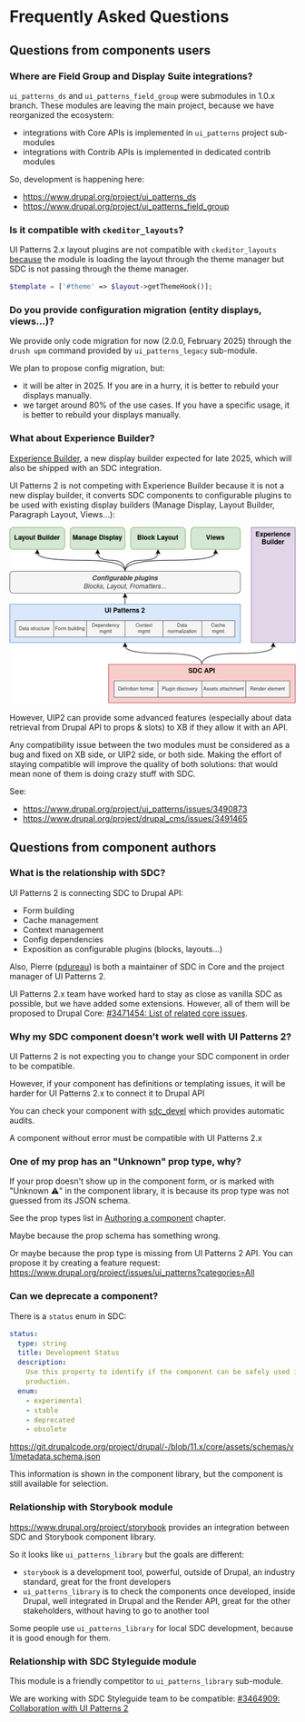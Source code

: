 # Frequently Asked Questions

## Questions from components users

### Where are Field Group and Display Suite integrations?

`ui_patterns_ds` and `ui_patterns_field_group` were submodules in 1.0.x branch. These modules are leaving the main project, because we have reorganized the ecosystem:

- integrations with Core APIs is implemented in `ui_patterns` project sub-modules
- integrations with Contrib APIs is implemented in dedicated contrib modules

So, development is happening here:

- https://www.drupal.org/project/ui_patterns_ds
- https://www.drupal.org/project/ui_patterns_field_group

### Is it compatible with `ckeditor_layouts`?

UI Patterns 2.x layout plugins are not compatible with `ckeditor_layouts` [because](https://www.drupal.org/project/ui_patterns/issues/3474131#comment-15907843) the module is loading the layout through the theme manager but SDC is not passing through the theme manager.

```php
$template = ['#theme' => $layout->getThemeHook()];
```

### Do you provide configuration migration (entity displays, views...)?

We provide only code migration for now (2.0.0, February 2025) through the `drush upm` command provided by `ui_patterns_legacy` sub-module.

We plan to propose config migration, but:

- it will be alter in 2025. If you are in a hurry, it is better to rebuild your displays manually.
- we target around 80% of the use cases. If you have a specific usage, it is better to rebuild your displays manually.

### What about Experience Builder?

[Experience Builder](https://www.drupal.org/project/experience_builder), a new display builder expected for late 2025, which will also be shipped with an SDC integration.

UI Patterns 2 is not competing with Experience Builder because it is not a new display builder, it converts SDC components to configurable plugins to be used with existing display builders (Manage Display, Layout Builder, Paragraph Layout, Views...):

![](images/xb.png)

However, UIP2 can provide some advanced features (especially about data retrieval from Drupal API to props & slots) to XB if they allow it with an API.

Any compatibility issue between the two modules must be considered as a bug and fixed on XB side, or UIP2 side, or both side. Making the effort of staying compatible will improve the quality of both solutions: that would mean none of them is doing crazy stuff with SDC.

See:

- https://www.drupal.org/project/ui_patterns/issues/3490873
- https://www.drupal.org/project/drupal_cms/issues/3491465

## Questions from component authors

### What is the relationship with SDC?

UI Patterns 2 is connecting SDC to Drupal API:

- Form building
- Cache management
- Context management
- Config dependencies
- Exposition as configurable plugins (blocks, layouts...)

Also, Pierre ([pdureau](https://www.drupal.org/u/pdureau)) is both a maintainer of SDC in Core and the project manager of UI Patterns 2.

UI Patterns 2.x team have worked hard to stay as close as vanilla SDC as possible, but we have added some extensions. However, all of them will be proposed to Drupal Core: [#3471454: List of related core issues](https://www.drupal.org/project/ui_patterns/issues/3471454).

### Why my SDC component doesn't work well with UI Patterns 2?

UI Patterns 2 is not expecting you to change your SDC component in order to be compatible.

However, if your component has definitions or templating issues, it will be harder for UI Patterns 2.x to connect it to Drupal API

You can check your component with [sdc_devel](https://www.drupal.org/project/sdc_devel) which provides automatic audits.

A component without error must be compatible with UI Patterns 2.x

### One of my prop has an "Unknown" prop type, why?

If your prop doesn't show up in the component form, or is marked with "Unknown ⚠️" in the component library, it is because its prop type was not guessed from its JSON schema.

See the prop types list in [Authoring a component](2-authors/0-authoring-a-component.md) chapter.

Maybe because the prop schema has something wrong.

Or maybe because the prop type is missing from UI Patterns 2 API. You can propose it by creating a feature request: https://www.drupal.org/project/issues/ui_patterns?categories=All

### Can we deprecate a component?

There is a `status` enum in SDC:

```yaml
status:
  type: string
  title: Development Status
  description:
    Use this property to identify if the component can be safely used in
    production.
  enum:
    - experimental
    - stable
    - deprecated
    - obsolete
```

https://git.drupalcode.org/project/drupal/-/blob/11.x/core/assets/schemas/v1/metadata.schema.json

This information is shown in the component library, but the component is still available for selection.

### Relationship with Storybook module

https://www.drupal.org/project/storybook provides an integration between SDC and Storybook component library.

So it looks like `ui_patterns_library` but the goals are different:

- `storybook` is a development tool, powerful, outside of Drupal, an industry standard, great for the front developers
- `ui_patterns_library` is to check the components once developed, inside Drupal, well integrated in Drupal and the Render API, great for the other stakeholders, without having to go to another tool

Some people use `ui_patterns_library` for local SDC development, because it is good enough for them.

### Relationship with SDC Styleguide module

This module is a friendly competitor to `ui_patterns_library` sub-module.

We are working with SDC Styleguide team to be compatible: [#3464909: Collaboration with UI Patterns 2](https://www.drupal.org/project/sdc_styleguide/issues/3464909)
